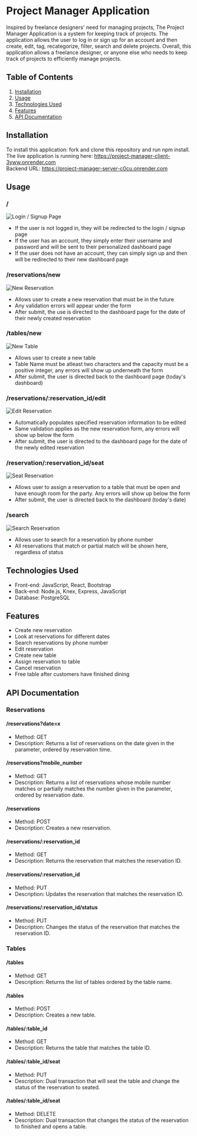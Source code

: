 # Project Manager Application

Inspired by freelance designers' need for managing projects, The Project Manager Application is a system for keeping track of projects. The application allows the user to log in or sign up for an account and then create, edit, tag, recategorize, filter, search and delete projects. Overall, this application allows a freelance designer, or anyone else who needs to keep track of projects to efficiently manage projects.

## Table of Contents

1. [Installation](#installation)
2. [Usage](#usage)
3. [Technologies Used](#technologies-used)
4. [Features](#features)
5. [API Documentation](#API-documentation)

## Installation

To install this application: fork and clone this repository and run npm install.  
The live application is running here: https://project-manager-client-3yww.onrender.com  
Backend URL: https://project-manager-server-c0cu.onrender.com

## Usage

### /

![Login / Signup Page](https://github.com/Kyle-Haesler/Capstone-Restaurant-Reservation-System/blob/main/images/DashboardScreenShot.png?raw=true)

- If the user is not logged in, they will be redirected to the login / signup page
- If the user has an account, they simply enter their username and password and will be sent to their personalized dashboard page
- If the user does not have an account, they can simply sign up and then will be redirected to their new dashboard page

### /reservations/new

![New Reservation](https://github.com/Kyle-Haesler/Capstone-Restaurant-Reservation-System/blob/main/images/NewReservationScreenShot.png?raw=true)

- Allows user to create a new reservation that must be in the future
- Any validation errors will appear under the form
- After submit, the use is directed to the dashboard page for the date of their newly created reservation

### /tables/new

![New Table](https://github.com/Kyle-Haesler/Capstone-Restaurant-Reservation-System/blob/main/images/NewTableScreenShot.png?raw=true)

- Allows user to create a new table
- Table Name must be atleast two characters and the capacity must be a positive integer, any errors will show up underneath the form
- After submit, the user is directed back to the dashboard page (today's dashboard)

### /reservations/:reservation_id/edit

![Edit Reservation](https://github.com/Kyle-Haesler/Capstone-Restaurant-Reservation-System/blob/main/images/EditReservationScreenShot.png?raw=true)

- Automatically populates specified reservation information to be edited
- Same validation applies as the new reservation form, any errors will show up below the form
- After submit, the user is directed to the dashboard page for the date of the newly edited reservation

### /reservation/:reservation_id/seat

![Seat Reservation](https://github.com/Kyle-Haesler/Capstone-Restaurant-Reservation-System/blob/main/images/SeatReservationScreenShot.png?raw=true)

- Allows user to assign a reservation to a table that must be open and have enough room for the party. Any errors will show up below the form
- After submit, the user is directed back to the dashboard (today's date)

### /search

![Search Reservation](https://github.com/Kyle-Haesler/Capstone-Restaurant-Reservation-System/blob/main/images/SearchReservationScreenShot.png?raw=true)

- Allows user to search for a reservation by phone number
- All reservations that match or partial match will be shown here, regardless of status

## Technologies Used

- Front-end: JavaScript, React, Bootstrap
- Back-end: Node.js, Knex, Express, JavaScript
- Database: PostgreSQL

## Features

- Create new reservation
- Look at reservations for different dates
- Search reservations by phone number
- Edit reservation
- Create new table
- Assign reservation to table
- Cancel reservation
- Free table after customers have finished dining

## API Documentation

### Reservations

#### /reservations?date=x

- Method: GET
- Description: Returns a list of reservations on the date given in the parameter, ordered by reservation time.

#### /reservations?mobile_number

- Method: GET
- Description: Returns a list of reservations whose mobile number matches or partially matches the number given in the parameter, ordered by reservation date.

#### /reservations

- Method: POST
- Description: Creates a new reservation.

#### /reservations/:reservation_id

- Method: GET
- Description: Returns the reservation that matches the reservation ID.

#### /reservations/:reservation_id

- Method: PUT
- Description: Updates the reservation that matches the reservation ID.

#### /reservations/:reservation_id/status

- Method: PUT
- Description: Changes the status of the reservation that matches the reservation ID.

### Tables

#### /tables

- Method: GET
- Description: Returns the list of tables ordered by the table name.

#### /tables

- Method: POST
- Description: Creates a new table.

#### /tables/:table_id

- Method: GET
- Description: Returns the table that matches the table ID.

#### /tables/:table_id/seat

- Method: PUT
- Description: Dual transaction that will seat the table and change the status of the reservation to seated.

#### /tables/:table_id/seat

- Method: DELETE
- Description: Dual transaction that changes the status of the reservation to finished and opens a table.

